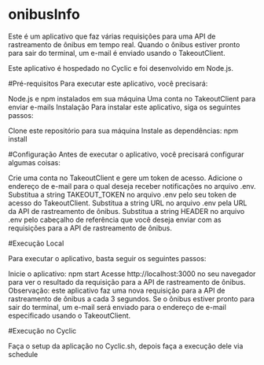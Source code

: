 # onibusInfo


Este é um aplicativo que faz várias requisições para uma API de rastreamento de ônibus em tempo real. Quando o ônibus estiver pronto para sair do terminal, um e-mail é enviado usando o TakeoutClient.

Este aplicativo é hospedado no Cyclic e foi desenvolvido em Node.js.

#Pré-requisitos
Para executar este aplicativo, você precisará:

Node.js e npm instalados em sua máquina
Uma conta no TakeoutClient para enviar e-mails
Instalação
Para instalar este aplicativo, siga os seguintes passos:

Clone este repositório para sua máquina
Instale as dependências: npm install

#Configuração
Antes de executar o aplicativo, você precisará configurar algumas coisas:

Crie uma conta no TakeoutClient e gere um token de acesso.
Adicione o endereço de e-mail para o qual deseja receber notificações no arquivo .env.
Substitua a string TAKEOUT_TOKEN no arquivo .env pelo seu token de acesso do TakeoutClient.
Substitua a string URL no arquivo .env pela URL da API de rastreamento de ônibus.
Substitua a string HEADER no arquivo .env pelo cabeçalho de referência que você deseja enviar com as requisições para a API de rastreamento de ônibus.

#Execução Local

Para executar o aplicativo, basta seguir os seguintes passos:

Inicie o aplicativo: npm start
Acesse http://localhost:3000 no seu navegador para ver o resultado da requisição para a API de rastreamento de ônibus.
Observação: este aplicativo faz uma nova requisição para a API de rastreamento de ônibus a cada 3 segundos. Se o ônibus estiver pronto para sair do terminal, um e-mail será enviado para o endereço de e-mail especificado usando o TakeoutClient.

#Execução no Cyclic

Faça o setup da aplicação no Cyclic.sh, depois faça a execução dele via schedule
